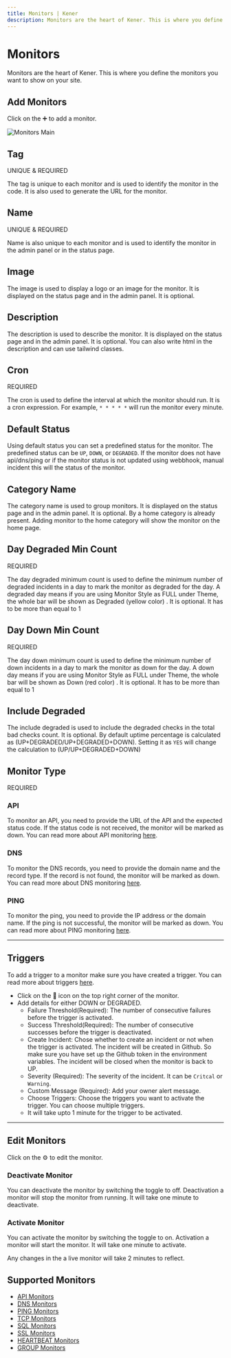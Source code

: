 ```yaml
---
title: Monitors | Kener
description: Monitors are the heart of Kener. This is where you define the monitors you want to show on your site.
---
```


# Monitors

Monitors are the heart of Kener. This is where you define the monitors you want to show on your site.

## Add Monitors

Click on the ➕ to add a monitor.

<div class="border rounded-md">

![Monitors Main](/documentation/m_main.png)

</div>

## Tag

<span class="text-red-500 text-xs font-semibold">
	UNIQUE
</span>
&
<span class="text-red-500 text-xs font-semibold">
	REQUIRED
</span>

The tag is unique to each monitor and is used to identify the monitor in the code. It is also used to generate the URL for the monitor.

## Name

<span class="text-red-500 text-xs font-semibold">
	UNIQUE
</span>
&
<span class="text-red-500 text-xs font-semibold">
	REQUIRED
</span>

Name is also unique to each monitor and is used to identify the monitor in the admin panel or in the status page.

## Image

The image is used to display a logo or an image for the monitor. It is displayed on the status page and in the admin panel. It is optional.

## Description

The description is used to describe the monitor. It is displayed on the status page and in the admin panel. It is optional. You can also write html in the description and can use tailwind classes.

## Cron

<span class="text-red-500 text-xs font-semibold">
	REQUIRED
</span>

The cron is used to define the interval at which the monitor should run. It is a cron expression. For example, `* * * * *` will run the monitor every minute.

## Default Status

Using default status you can set a predefined status for the monitor. The predefined status can be `UP`, `DOWN`, or `DEGRADED`. If the monitor does not have api/dns/ping or if the monitor status is not updated using webbhook, manual incident this will the status of the monitor.

## Category Name

The category name is used to group monitors. It is displayed on the status page and in the admin panel. It is optional. By a home category is already present. Adding monitor to the home category will show the monitor on the home page.

## Day Degraded Min Count

<span class="text-red-500 text-xs font-semibold">
	REQUIRED
</span>

The day degraded minimum count is used to define the minimum number of degraded incidents in a day to mark the monitor as degraded for the day. A degraded day means if you are using Monitor Style as FULL under Theme, the whole bar will be shown as Degraded (yellow color) . It is optional. It has to be more than equal to 1

## Day Down Min Count

<span class="text-red-500 text-xs font-semibold">
	REQUIRED
</span>

The day down minimum count is used to define the minimum number of down incidents in a day to mark the monitor as down for the day. A down day means if you are using Monitor Style as FULL under Theme, the whole bar will be shown as Down (red color) . It is optional. It has to be more than equal to 1

## Include Degraded

The include degraded is used to include the degraded checks in the total bad checks count. It is optional. By default uptime percentage is calculated as (UP+DEGRADED/UP+DEGRADED+DOWN). Setting it as `YES` will change the calculation to (UP/UP+DEGRADED+DOWN)

## Monitor Type

<span class="text-red-500 text-xs font-semibold">
	REQUIRED
</span>

### API

To monitor an API, you need to provide the URL of the API and the expected status code. If the status code is not received, the monitor will be marked as down. You can read more about API monitoring [here](/docs/monitors-api).

### DNS

To monitor the DNS records, you need to provide the domain name and the record type. If the record is not found, the monitor will be marked as down. You can read more about DNS monitoring [here](/docs/monitors-dns).

### PING

To monitor the ping, you need to provide the IP address or the domain name. If the ping is not successful, the monitor will be marked as down. You can read more about PING monitoring [here](/docs/monitors-ping).

---

## Triggers

To add a trigger to a monitor make sure you have created a trigger. You can read more about triggers [here](/docs/triggers).

- Click on the 🔔 icon on the top right corner of the monitor.
- Add details for either DOWN or DEGRADED.
    - Failure Threshold(Required): The number of consecutive failures before the trigger is activated.
    - Success Threshold(Required): The number of consecutive successes before the trigger is deactivated.
    - Create Incident: Chose whether to create an incident or not when the trigger is activated. The incident will be created in Github. So make sure you have set up the Github token in the environment variables. The incident will be closed when the monitor is back to UP.
    - Severity (Required): The severity of the incident. It can be `Critcal` or `Warning`.
    - Custom Message (Required): Add your owner alert message.
    - Choose Triggers: Choose the triggers you want to activate the trigger. You can choose multiple triggers.
    - It will take upto 1 minute for the trigger to be activated.

---

## Edit Monitors

Click on the ⚙️ to edit the monitor.

### Deactivate Monitor

You can deactivate the monitor by switching the toggle to off. Deactivation a monitor will stop the monitor from running. It will take one minute to deactivate.

### Activate Monitor

You can activate the monitor by switching the toggle to on. Activation a monitor will start the monitor. It will take one minute to activate.

<div class="note info">

Any changes in the a live monitor will take 2 minutes to reflect.

</div>

## Supported Monitors

- [API Monitors](/docs/monitors-api)
- [DNS Monitors](/docs/monitors-dns)
- [PING Monitors](/docs/monitors-ping)
- [TCP Monitors](/docs/monitors-tcp)
- [SQL Monitors](/docs/monitors-sql)
- [SSL Monitors](/docs/monitors-ssl)
- [HEARTBEAT Monitors](/docs/monitors-heartbeat)
- [GROUP Monitors](/docs/monitors-group)
